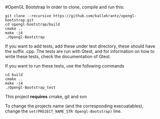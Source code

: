 #OpenGL Bootstrap
In order to clone, compile and run this:

    git clone --recursive https://github.com/kallekrantz/opengl-bootstrap.git
    cd opengl-bootstrap/build
    cmake ..
    make -j4
    ./Opengl-Bootstrap


If you want to add tests, add these under test directory, these should have the suffix .cpp. The tests are run with Gtest, and for information on how to write these tests, check the documentation of Gtest.

If you want to run these tests, use the following commands

    cd build
    cmake ..
    make -j4
    ./Opengl-Bootstrap_test
    
This project __requires__ cmake, git and svn

To change the projects name (and the corresponding execuatables), change the ````set(PROJECT_NAME_STR Opengl-Bootstrap)```` line.

